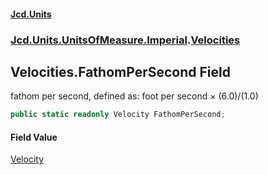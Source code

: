 #### [Jcd.Units](index.md 'index')
### [Jcd.Units.UnitsOfMeasure.Imperial](Jcd.Units.UnitsOfMeasure.Imperial.md 'Jcd.Units.UnitsOfMeasure.Imperial').[Velocities](Velocities.md 'Jcd.Units.UnitsOfMeasure.Imperial.Velocities')

## Velocities.FathomPerSecond Field

fathom per second, defined as: foot per second × (6.0)/(1.0)

```csharp
public static readonly Velocity FathomPerSecond;
```

#### Field Value
[Velocity](Velocity.md 'Jcd.Units.UnitTypes.Velocity')